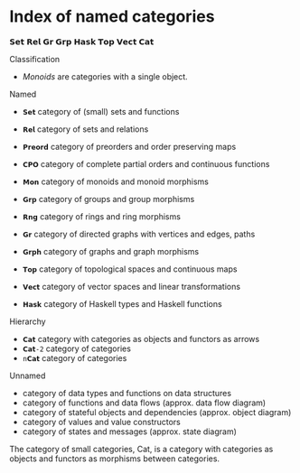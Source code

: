 # Index of named categories

𝗦𝗲𝘁 𝗥𝗲𝗹 𝗚𝗿 𝗚𝗿𝗽 𝗛𝗮𝘀𝗸 𝗧𝗼𝗽 𝗩𝗲𝗰𝘁 𝗖𝗮𝘁

Classification
- *Monoids* are categories with a single object.

Named
- `𝗦𝗲𝘁` category of (small) sets and functions
- `𝗥𝗲𝗹` category of sets and relations

- `𝗣𝗿𝗲𝗼𝗿𝗱` category of preorders and order preserving maps
- `𝗖𝗣𝗢` category of complete partial orders and continuous functions

- `𝗠𝗼𝗻` category of monoids and monoid morphisms
- `𝗚𝗿𝗽` category of groups and group morphisms
- `𝗥𝗻𝗴` category of rings and ring morphisms

- `𝗚𝗿` category of directed graphs with vertices and edges, paths
- `𝗚𝗿𝗽𝗵` category of graphs and graph morphisms

- `𝗧𝗼𝗽` category of topological spaces and continuous maps
- `𝗩𝗲𝗰𝘁` category of vector spaces and linear transformations

- `𝗛𝗮𝘀𝗸` category of Haskell types and Haskell functions

Hierarchy
- `𝗖𝗮𝘁` category with categories as objects and functors as arrows
- `𝗖𝗮𝘁-2` category of categories
- `n𝗖𝗮𝘁` category of categories

Unnamed
- category of data types and functions on data structures
- category of functions and data flows (approx. data flow diagram)
- category of stateful objects and dependencies (approx. object diagram)
- category of values and value constructors
- category of states and messages (approx. state diagram)

The category of small categories, Cat, is a category with categories as objects and functors as morphisms between categories.

